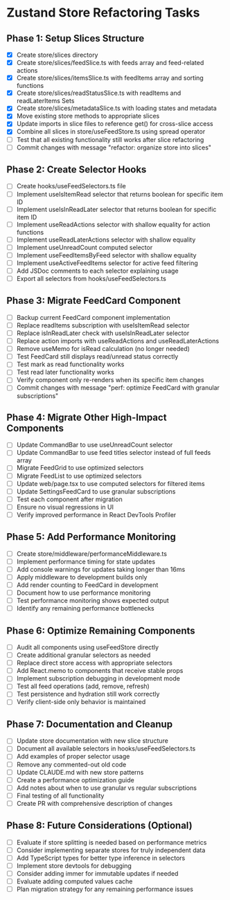 # Zustand Store Refactoring Tasks

## Phase 1: Setup Slices Structure
- [x] Create store/slices directory
- [x] Create store/slices/feedSlice.ts with feeds array and feed-related actions
- [x] Create store/slices/itemsSlice.ts with feedItems array and sorting functions
- [x] Create store/slices/readStatusSlice.ts with readItems and readLaterItems Sets
- [x] Create store/slices/metadataSlice.ts with loading states and metadata
- [x] Move existing store methods to appropriate slices
- [x] Update imports in slice files to reference get() for cross-slice access
- [x] Combine all slices in store/useFeedStore.ts using spread operator
- [ ] Test that all existing functionality still works after slice refactoring
- [ ] Commit changes with message "refactor: organize store into slices"

## Phase 2: Create Selector Hooks
- [ ] Create hooks/useFeedSelectors.ts file
- [ ] Implement useIsItemRead selector that returns boolean for specific item ID
- [ ] Implement useIsInReadLater selector that returns boolean for specific item ID
- [ ] Implement useReadActions selector with shallow equality for action functions
- [ ] Implement useReadLaterActions selector with shallow equality
- [ ] Implement useUnreadCount computed selector
- [ ] Implement useFeedItemsByFeed selector with shallow equality
- [ ] Implement useActiveFeedItems selector for active feed filtering
- [ ] Add JSDoc comments to each selector explaining usage
- [ ] Export all selectors from hooks/useFeedSelectors.ts

## Phase 3: Migrate FeedCard Component
- [ ] Backup current FeedCard component implementation
- [ ] Replace readItems subscription with useIsItemRead selector
- [ ] Replace isInReadLater check with useIsInReadLater selector
- [ ] Replace action imports with useReadActions and useReadLaterActions
- [ ] Remove useMemo for isRead calculation (no longer needed)
- [ ] Test FeedCard still displays read/unread status correctly
- [ ] Test mark as read functionality works
- [ ] Test read later functionality works
- [ ] Verify component only re-renders when its specific item changes
- [ ] Commit changes with message "perf: optimize FeedCard with granular subscriptions"

## Phase 4: Migrate Other High-Impact Components
- [ ] Update CommandBar to use useUnreadCount selector
- [ ] Update CommandBar to use feed titles selector instead of full feeds array
- [ ] Migrate FeedGrid to use optimized selectors
- [ ] Migrate FeedList to use optimized selectors
- [ ] Update web/page.tsx to use computed selectors for filtered items
- [ ] Update SettingsFeedCard to use granular subscriptions
- [ ] Test each component after migration
- [ ] Ensure no visual regressions in UI
- [ ] Verify improved performance in React DevTools Profiler

## Phase 5: Add Performance Monitoring
- [ ] Create store/middleware/performanceMiddleware.ts
- [ ] Implement performance timing for state updates
- [ ] Add console warnings for updates taking longer than 16ms
- [ ] Apply middleware to development builds only
- [ ] Add render counting to FeedCard in development
- [ ] Document how to use performance monitoring
- [ ] Test performance monitoring shows expected output
- [ ] Identify any remaining performance bottlenecks

## Phase 6: Optimize Remaining Components
- [ ] Audit all components using useFeedStore directly
- [ ] Create additional granular selectors as needed
- [ ] Replace direct store access with appropriate selectors
- [ ] Add React.memo to components that receive stable props
- [ ] Implement subscription debugging in development mode
- [ ] Test all feed operations (add, remove, refresh)
- [ ] Test persistence and hydration still work correctly
- [ ] Verify client-side only behavior is maintained

## Phase 7: Documentation and Cleanup
- [ ] Update store documentation with new slice structure
- [ ] Document all available selectors in hooks/useFeedSelectors.ts
- [ ] Add examples of proper selector usage
- [ ] Remove any commented-out old code
- [ ] Update CLAUDE.md with new store patterns
- [ ] Create a performance optimization guide
- [ ] Add notes about when to use granular vs regular subscriptions
- [ ] Final testing of all functionality
- [ ] Create PR with comprehensive description of changes

## Phase 8: Future Considerations (Optional)
- [ ] Evaluate if store splitting is needed based on performance metrics
- [ ] Consider implementing separate stores for truly independent data
- [ ] Add TypeScript types for better type inference in selectors
- [ ] Implement store devtools for debugging
- [ ] Consider adding immer for immutable updates if needed
- [ ] Evaluate adding computed values cache
- [ ] Plan migration strategy for any remaining performance issues
